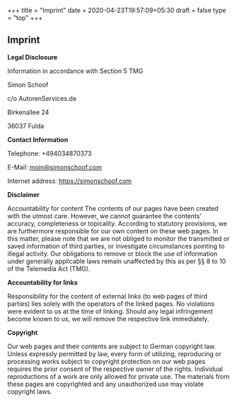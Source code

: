 +++
title = "Imprint"
date = 2020-04-23T19:57:09+05:30
draft = false
type = "top" 
+++

## Imprint

**Legal Disclosure**

Information in accordance with Section 5 TMG

Simon Schoof

c/o AutorenServices.de

Birkenallee 24

36037 Fulda

**Contact Information**

Telephone: +494034870373

E-Mail: moin@simonschoof.com

Internet address: https://simonschoof.com


**Disclaimer**

Accountability for content
The contents of our pages have been created with the utmost care. However, we cannot guarantee the contents' accuracy, completeness or topicality. According to statutory provisions, we are furthermore responsible for our own content on these web pages. In this matter, please note that we are not obliged to monitor the transmitted or saved information of third parties, or investigate circumstances pointing to illegal activity. Our obligations to remove or block the use of information under generally applicable laws remain unaffected by this as per §§ 8 to 10 of the Telemedia Act (TMG).

**Accountability for links**

Responsibility for the content of external links (to web pages of third parties) lies solely with the operators of the linked pages. No violations were evident to us at the time of linking. Should any legal infringement become known to us, we will remove the respective link immediately.

**Copyright** 

Our web pages and their contents are subject to German copyright law. Unless expressly permitted by law, every form of utilizing, reproducing or processing works subject to copyright protection on our web pages requires the prior consent of the respective owner of the rights. Individual reproductions of a work are only allowed for private use. The materials from these pages are copyrighted and any unauthorized use may violate copyright laws. 